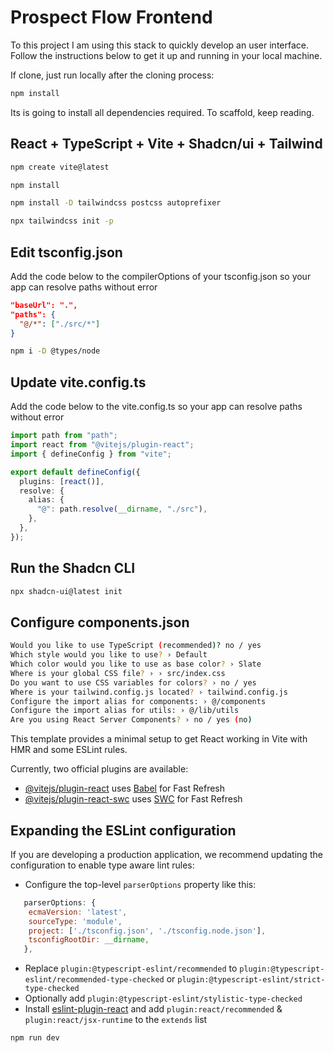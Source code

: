 # Prospect Flow Frontend

To this project I am using this stack to quickly develop an user interface.
Follow the instructions below to get it up and running in your local machine.

If clone, just run locally after the cloning process:

```bash
npm install
```

Its is going to install all dependencies required.
To scaffold, keep reading.

## React + TypeScript + Vite + Shadcn/ui + Tailwind

```bash
npm create vite@latest
```

```bash
npm install
```

```bash
npm install -D tailwindcss postcss autoprefixer
```

```bash
npx tailwindcss init -p
```

## Edit tsconfig.json

Add the code below to the compilerOptions of your tsconfig.json so your app can resolve paths without error

```json
"baseUrl": ".",
"paths": {
  "@/*": ["./src/*"]
}
```

```bash
npm i -D @types/node
```

## Update vite.config.ts

Add the code below to the vite.config.ts so your app can resolve paths without error

```ts
import path from "path";
import react from "@vitejs/plugin-react";
import { defineConfig } from "vite";

export default defineConfig({
  plugins: [react()],
  resolve: {
    alias: {
      "@": path.resolve(__dirname, "./src"),
    },
  },
});
```

## Run the Shadcn CLI

```bash
npx shadcn-ui@latest init
```

## Configure components.json

```bash
Would you like to use TypeScript (recommended)? no / yes
Which style would you like to use? › Default
Which color would you like to use as base color? › Slate
Where is your global CSS file? › › src/index.css
Do you want to use CSS variables for colors? › no / yes
Where is your tailwind.config.js located? › tailwind.config.js
Configure the import alias for components: › @/components
Configure the import alias for utils: › @/lib/utils
Are you using React Server Components? › no / yes (no)
```

This template provides a minimal setup to get React working in Vite with HMR and some ESLint rules.

Currently, two official plugins are available:

- [@vitejs/plugin-react](https://github.com/vitejs/vite-plugin-react/blob/main/packages/plugin-react/README.md) uses [Babel](https://babeljs.io/) for Fast Refresh
- [@vitejs/plugin-react-swc](https://github.com/vitejs/vite-plugin-react-swc) uses [SWC](https://swc.rs/) for Fast Refresh

## Expanding the ESLint configuration

If you are developing a production application, we recommend updating the configuration to enable type aware lint rules:

- Configure the top-level `parserOptions` property like this:

```js
   parserOptions: {
    ecmaVersion: 'latest',
    sourceType: 'module',
    project: ['./tsconfig.json', './tsconfig.node.json'],
    tsconfigRootDir: __dirname,
   },
```

- Replace `plugin:@typescript-eslint/recommended` to `plugin:@typescript-eslint/recommended-type-checked` or `plugin:@typescript-eslint/strict-type-checked`
- Optionally add `plugin:@typescript-eslint/stylistic-type-checked`
- Install [eslint-plugin-react](https://github.com/jsx-eslint/eslint-plugin-react) and add `plugin:react/recommended` & `plugin:react/jsx-runtime` to the `extends` list

```bash
npm run dev
```
